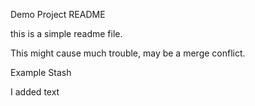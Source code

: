 Demo Project README

this is a simple readme file.

This might cause much trouble, may be a merge conflict.

Example Stash

I added text
